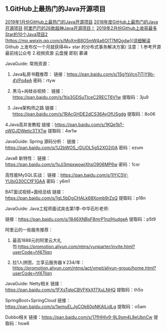 ## 1.GitHub上最热门的Java开源项目
[2019年1月份GitHub上最热门的Java开源项目](https://mp.weixin.qq.com/s/H6OHjnsSepFw6soN-MZIUw)
[2018年度GitHub上最热门的Java开源项目](https://mp.weixin.qq.com/s/dWX6SNPM2nwuaRqHH87xFA)
[阿里巴巴的26款超神Java开源项目！](https://mp.weixin.qq.com/s/J_78H5Bs-NCDJpNcdDJ8AQ)
[2019年2月份Github上收获最多Star的10个Java项目](https://mp.weixin.qq.com/s/but0VPE508ew1nA4_35ceQ)[2](https://mp.weixin.qq.com/s/T3QonIlhcMjDR-7aXZyomw)
[https://mp.weixin.qq.com/s/MoXmB8G5mW4a6OIT7MQgdw](详细解读 Github 上发布仅一个月就获得4k+ star 的分布式事务解决方案)
注意：1.参考开源最前线公众号
2.视频资源 云盘搜 即刻 慕课

JavaGuide:
常用资源：
1. Java私房书籍推荐：
链接：https://pan.baidu.com/s/1SgYsVcn7jTjY9b-4VPq4eA 密码：rtyw

2. 黑马+尚硅谷视频：
链接：https://pan.baidu.com/s/1tjs3GDSuTIceC2RECT6V1w 提取码：3ju9 

3. Java架构师之路
链接：https://pan.baidu.com/s/1RAcGHDE2dCS36AyOfUSgdg 提取码：8o06 

4.Java高并发教程
链接：https://pan.baidu.com/s/1KQe1bT-oWGJDWetic3TXTw 提取码：4w1w



JavaGuide:
Spring 源码分析：
链接：https://pan.baidu.com/s/1J2bWOS_rDUOL5gS2XO2j0A 密码：ezum

Java8 新特性：
链接：https://pan.baidu.com/s/1vJi3mpxwowjXhsO906MP6w 密码：1csr

高性能MySQL实战：
链接：https://pan.baidu.com/s/1lYjC5V-YUbiG30CCfF1GAA 密码：y6m1

BAT面试视频+面经总结
链接：https://pan.baidu.com/s/1gL5bDgCHALk68Xomb9rZsQ 提取码：p18n 




JavaGuide:
Java工程师面试突击第1季-中华石杉老师:

链接：https://pan.baidu.com/s/1846XNBsF8mrP1nzlHudgeA 提取码：p5t9 

阿里云的一些服务推荐：
1. 最高1888元的阿里云大礼包:https://promotion.aliyun.com/ntms/yunparter/invite.html?userCode=hf47liqn

2. 拉1人拼团，立享云服务器￥234/年：https://promotion.aliyun.com/ntms/act/vmpt/aliyun-group/home.html?userCode=hf47liqn




JavaGuide:
Netty相关
链接：https://pan.baidu.com/s/1FXsTqlpCBVFKkXf7XuLNHQ 提取码：th5o 

SpringBoot+SpringCloud
链接：https://pan.baidu.com/s/1wmuELJgCOk60qNKAlLidLg 提取码：o5am 

Dubbo相关
链接：https://pan.baidu.com/s/17fHHIv9-9L9sm4L8eUbnCw 提取码：hsw6
